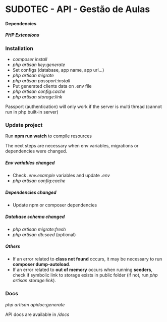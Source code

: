 # SUDOTEC - API - Gestão de Aulas

#### Dependencies
##### PHP Extensions


### Installation

- *composer install*
- *php artisan key:generate*
- Set configs (database, app name, app url...)
- *php artisan migrate*
- *php artisan passport:install*
- Put generated clients data on .env file
- *php artisan config:cache*
- *php artisan storage:link*

Passport (authentication) will only work if the server is multi thread (cannot run in php built-in server)



### Update project
Run **npm run watch** to compile resources

The next steps are necessary when env variables, migrations or dependencies were changed.

##### Env variables changed
- Check *.env.example* variables and update *.env*
- *php artisan config:cache*

##### Dependencies changed
- Update npm or composer dependencies

##### Database schema changed
- *php artisan migrate:fresh*
- *php artisan db:seed* (optional)

##### Others
- If an error related to **class not found** occurs, it may be necessary to run **composer dump-autoload**.
- If an error related to **out of memory** occurs when running **seeders**, check if  symbolic link to storage exists in public folder (if not, run *php artisan storage:link*).

### Docs
*php artisan apidoc:generate*

API docs are available in */docs*
